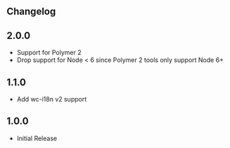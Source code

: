Changelog
---------------------

## 2.0.0
- Support for Polymer 2
- Drop support for Node < 6 since Polymer 2 tools only support Node 6+

## 1.1.0
- Add wc-i18n v2 support

## 1.0.0
- Initial Release
